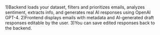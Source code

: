 1)Backend loads your dataset, filters and prioritizes emails, analyzes sentiment, extracts info, and generates real AI responses using OpenAI GPT-4.
2)Frontend displays emails with metadata and AI-generated draft responses editable by the user.
3)You can save edited responses back to the backend.
